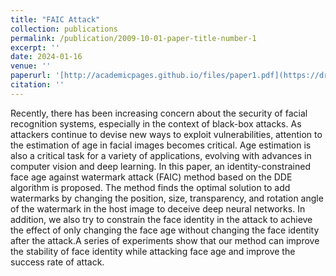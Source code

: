 ```yaml
---
title: "FAIC Attack"
collection: publications
permalink: /publication/2009-10-01-paper-title-number-1
excerpt: ''
date: 2024-01-16
venue: ''
paperurl: '[http://academicpages.github.io/files/paper1.pdf](https://drive.google.com/file/d/1dVcoOvpEsitmFLxGtK0sG4eW-ICiNFXf/view?usp=drive_link)'
citation: ''
---
```


Recently, there has been increasing concern about the security of facial recognition systems, especially in the context of black-box attacks. As attackers continue to devise new ways to exploit vulnerabilities, attention to the estimation of age in facial images becomes critical. Age estimation is also a critical task for a variety of applications, evolving with advances in computer vision and deep learning. In this paper, an identity-constrained face age against watermark attack (FAIC) method based on the DDE algorithm is proposed. The method finds the optimal solution to add watermarks by changing the position, size, transparency, and rotation angle of the watermark in the host image to deceive deep neural networks. In addition, we also try to constrain the face identity in the attack to achieve the effect of only changing the face age without changing the face identity after the attack.A series of experiments show that our method can improve the stability of face identity while attacking face age and improve the success rate of attack. 
